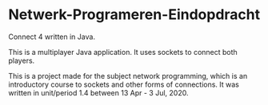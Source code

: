 # Netwerk-Programeren-Eindopdracht

Connect 4 written in Java. 

This is a multiplayer Java application. It uses sockets to connect both players.

This is a project made for the subject network programming, which is an introductory course to sockets and other forms of connections. 
It was written in unit/period 1.4 between 13 Apr - 3 Jul, 2020.

